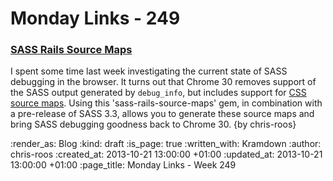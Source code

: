 Monday Links - 249
==================

### [SASS Rails Source Maps](https://github.com/vhyza/sass-rails-source-maps)

I spent some time last week investigating the current state of SASS debugging in the browser. It turns out that Chrome 30 removes support of the SASS output generated by `debug_info`, but includes support for [CSS source maps](https://developers.google.com/chrome-developer-tools/docs/css-preprocessors). Using this 'sass-rails-source-maps' gem, in combination with a pre-release of SASS 3.3, allows you to generate these source maps and bring SASS debugging goodness back to Chrome 30. {by chris-roos}


:render_as: Blog
:kind: draft
:is_page: true
:written_with: Kramdown
:author: chris-roos
:created_at: 2013-10-21 13:00:00 +01:00
:updated_at: 2013-10-21 13:00:00 +01:00
:page_title: Monday Links - Week 249
